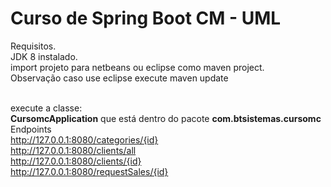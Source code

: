 <h1>Curso de Spring Boot CM - UML</h1>
Requisitos.<br>
JDK 8 instalado.<br>
import projeto para netbeans ou eclipse como maven project.<br>
Observação caso use eclipse execute maven update<br><br>

execute a classe:<br>
<strong>CursomcApplication</strong> que está dentro do pacote <strong>com.btsistemas.cursomc</strong><br>
Endpoints<br>
http://127.0.0.1:8080/categories/{id}<br>
http://127.0.0.1:8080/clients/all<br>
http://127.0.0.1:8080/clients/{id}<br>
http://127.0.0.1:8080/requestSales/{id}
